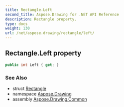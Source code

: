 ```yaml
---
title: Rectangle.Left
second_title: Aspose.Drawing for .NET API Reference
description: Rectangle property. 
type: docs
weight: 130
url: /net/aspose.drawing/rectangle/left/
---
```

## Rectangle.Left property

```csharp
public int Left { get; }
```

### See Also

* struct [Rectangle](../)
* namespace [Aspose.Drawing](../../rectangle/)
* assembly [Aspose.Drawing.Common](../../../)


